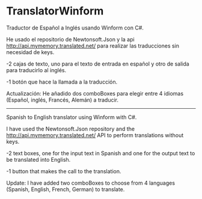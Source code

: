 # TranslatorWinform
Traductor de Español a Inglés usando Winform con C#.

He usado el repositorio de Newtonsoft.Json y la api http://api.mymemory.translated.net/ para realizar las traducciones sin necesidad de keys.

-2 cajas de texto, uno para el texto de entrada en español y otro de salida para traducirlo al inglés.

-1 botón que hace la llamada a la traducción.

Actualización:
He añadido dos comboBoxes para elegir entre 4 idiomas (Español, inglés, Francés, Alemán) a traducir.

------------------------------------------------------------------------------------------------------------------------------------------------
Spanish to English translator using Winform with C#.

I have used the Newtonsoft.Json repository and the http://api.mymemory.translated.net/ API to perform translations without keys.

-2 text boxes, one for the input text in Spanish and one for the output text to be translated into English.

-1 button that makes the call to the translation.

Update:
I have added two comboBoxes to choose from 4 languages (Spanish, English, French, German) to translate.
